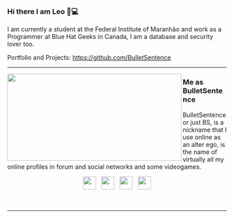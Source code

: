 ### Hi there I am Leo 👋:computer:

I am currently a student at the Federal Institute of Maranhão and work as a Programmer at Blue Hat Geeks in Canada, I am a database and security lover too.

Portfolio and Projects: https://github.com/BulletSentence

  ---


<div>
    <a href="https://github.com/bulletsentence?tab=repositories">
      <img align="left" src="https://github-readme-stats.vercel.app/api/top-langs/?username=bulletsentence&layout=compact" width="400" height="200"/>
    </a>
</div>

 
### Me as BulletSentence

BulletSentence or just BS, is a nickname that I use online as an alter ego, is the name of virtually all my online profiles in forum and social networks and some videogames.
<p>
 </p>

 <p align='center'>
<a href="https://bulletsentence.github.io/"><img height="30" src="https://image.flaticon.com/icons/svg/3314/3314855.svg"></a>&nbsp;&nbsp;
<a href="https://twitter.com/leoalmeidabs"><img height="30" src="https://github.com/WaylonWalker/WaylonWalker/blob/main/icon/twitter.png?raw=true"></a>&nbsp;&nbsp;
<a href="https://instagram.com/leoalmeidabs"><img height="30" src="https://github.com/WaylonWalker/WaylonWalker/blob/main/icon/instagram.jpg?raw=true"></a>&nbsp;&nbsp;
<a href="https://www.linkedin.com/in/leonardo-almeida-de-ara%C3%BAjo-9b7576135/"><img height="30" src="https://github.com/WaylonWalker/WaylonWalker/blob/main/icon/linkedin.png?raw=true"></a>

</p>
<p></p>
<br>

 ---


